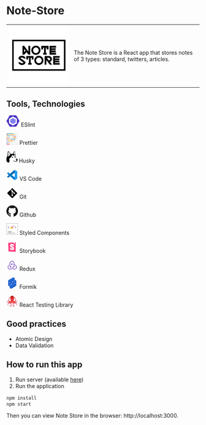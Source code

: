 # Note-Store

<table>
<tr>
<td> <img src="./src/assets/icons/logo.png"></td>
<td>The Note Store is a React app that stores notes of 3 types: standard, twitters, articles.</td>
</tr>
</table>

## Tools, Technologies

  <p> <img src="./public/readme/eslint.png" height="30"> ESlint </p>
  <p> <img src="./public/readme/prettier.png" height="30"> Prettier </p>
  <p> <img src="./public/readme/husky.png" height="30"> Husky </p>
  <p> <img src="./public/readme/vscode.png" height="30"> VS Code </p>
  <p> <img src="./public/readme/git.png" height="30"> Git </p>
  <p> <img src="./public/readme/github.png" height="30"> Github </p>
  <p> <img src="./public/readme/styled-components.png" height="30"> Styled Components </p>
  <p> <img src="./public/readme/storybook.png" height="30"> Storybook </p>
  <p> <img src="./public/readme/redux.svg" height="30"> Redux </p>
  <p> <img src="./public/readme/formik.png" height="30"> Formik </p>
  <p> <img src="./public/readme/octopus.png" height="30"> React Testing Library </p>

## Good practices

- Atomic Design
- Data Validation

## How to run this app

1. Run server (available [here](https://github.com/wikk2207/Note-Store-Backend))
2. Run the application

```
npm install
npm start
```

Then you can view Note Store in the browser: http://localhost:3000.

